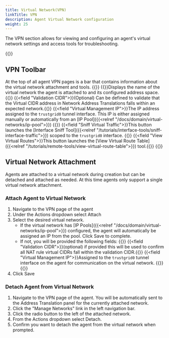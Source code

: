 ```yaml
---
title: Virtual Network(VPN)
linkTitle: VPN
description: Agent Virtual Network configuration
weight: 25
---
```

The VPN section allows for viewing and configuring an agent's virtual network settings and access tools for troubleshooting.

{{<tgimg src="agent-vpn.png" width="95%">}}

## VPN Toolbar
At the top of all agent VPN pages is a bar that contains information about the virtual network attachment and tools.
{{<fields>}}
{{<field Network>}}Displays the name of the virtual network the agent is attached to and its configured address space.{{</field>}}
{{<field "Validation CIDR">}}(Optional) Can be defined to validate that the Virtual CIDR address in Network Address Translations falls within an expected network.{{</field>}}
{{<field "Virtual Management IP">}}The IP address assigned to the `trustgrid0` tunnel interface. This IP is either assigned manually or automatically from an [IP Pool]({{<relref "/docs/domain/virtual-networks/ip-pool">}}) {{</field>}}
{{<field "Sniff Virtual Traffic">}}This button launches the [Interface Sniff Tool]({{<relref "/tutorials/interface-tools/sniff-interface-traffic">}}) scoped to the `trustgrid0` interface. {{</field>}}
{{<field "View Virtual Routes">}}This button launches the [View Virtual Route Table]({{<relref "/tutorials/remote-tools/view-virtual-route-table">}}) tool.{{</field>}}
{{</fields>}}

## Virtual Network Attachment

Agents are attached to a virtual network during creation but can be detached and attached as needed. At this time agents only support a single virtual network attachment.

### Attach Agent to Virtual Network 
1. Navigate to the VPN page of the agent
1. Under the Actions dropdown select Attach
1. Select the desired virtual network.
    - If the virtual network has [IP Pools]({{<relref "/docs/domain/virtual-networks/ip-pool">}}) configured, the agent will automatically be assigned an IP from the pool. Click Save to complete.
    - If not, you will be provided the following fields: {{<fields>}}
    {{<field "Validation CIDR">}}(optional) if provided this will be used to confirm all NAT rule virtual CIDRs fall within the validation CIDR.{{</field>}}
    {{<field "Virtual Management IP">}}Assigned to the `trustgrid0` tunnel interface on the agent for communication on the virtual network. {{</field>}}
    {{</fields>}}
1. Click Save

### Detach Agent from Virtual Network
1. Navigate to the VPN page of the agent. You will be automatically sent to the Address Translation panel for the currently attached network. 
1. Click the "Manage Networks" link in the left navigation bar.
1. Click the radio button to the left of the attached network.
1. From the Actions dropdown select Detach.
1. Confirm you want to detach the agent from the virtual network when prompted.